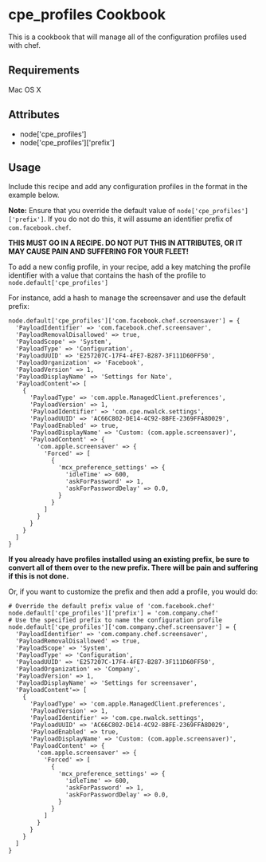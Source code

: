 cpe_profiles Cookbook
=========================
This is a cookbook that will manage all of the configuration profiles used with
chef.

Requirements
------------
Mac OS X


Attributes
----------
* node['cpe_profiles']
* node['cpe_profiles']['prefix']

Usage
-----
Include this recipe and add any configuration profiles in the format in the
example below.

**Note:** Ensure that you override the default value of `node['cpe_profiles']['prefix']`. 
If you do not do this, it will assume an identifier prefix of `com.facebook.chef`.


**THIS MUST GO IN A RECIPE. DO NOT PUT THIS IN ATTRIBUTES, OR IT MAY CAUSE PAIN
AND SUFFERING FOR YOUR FLEET!**

To add a new config profile, in your recipe, add a key matching the 
profile identifier with a value that contains the hash of the profile
to `node.default['cpe_profiles']`

For instance, add a hash to manage the screensaver and use the default prefix: 

    node.default['cpe_profiles']['com.facebook.chef.screensaver'] = {
      'PayloadIdentifier' => 'com.facebook.chef.screensaver',
      'PayloadRemovalDisallowed' => true,
      'PayloadScope' => 'System',
      'PayloadType' => 'Configuration',
      'PayloadUUID' => 'E257207C-17F4-4FE7-B287-3F111D60FF50',
      'PayloadOrganization' => 'Facebook',
      'PayloadVersion' => 1,
      'PayloadDisplayName' => 'Settings for Nate',
      'PayloadContent'=> [
        {
          'PayloadType' => 'com.apple.ManagedClient.preferences',
          'PayloadVersion' => 1,
          'PayloadIdentifier' => 'com.cpe.nwalck.settings',
          'PayloadUUID' => 'AC66C802-DE14-4C92-8BFE-2369FFA8D029',
          'PayloadEnabled' => true,
          'PayloadDisplayName' => 'Custom: (com.apple.screensaver)',
          'PayloadContent' => {
            'com.apple.screensaver' => {
              'Forced' => [
                {
                  'mcx_preference_settings' => {
                    'idleTime' => 600,
                    'askForPassword' => 1,
                    'askForPasswordDelay' => 0.0,
                  }
                }
              ]
            }
          }
        }
      ]
    }


**If you already have profiles installed using an existing prefix, be sure to 
convert all of them over to the new prefix. There will be pain and suffering if this
is not done.**

Or, if you want to customize the prefix and then add a profile, you would do:

    # Override the default prefix value of 'com.facebook.chef'
    node.default['cpe_profiles']['prefix'] = 'com.company.chef'
    # Use the specified prefix to name the configuration profile
    node.default['cpe_profiles']['com.company.chef.screensaver'] = {
      'PayloadIdentifier' => 'com.company.chef.screensaver',
      'PayloadRemovalDisallowed' => true,
      'PayloadScope' => 'System',
      'PayloadType' => 'Configuration',
      'PayloadUUID' => 'E257207C-17F4-4FE7-B287-3F111D60FF50',
      'PayloadOrganization' => 'Company',
      'PayloadVersion' => 1,
      'PayloadDisplayName' => 'Settings for screensaver',
      'PayloadContent'=> [
        {
          'PayloadType' => 'com.apple.ManagedClient.preferences',
          'PayloadVersion' => 1,
          'PayloadIdentifier' => 'com.cpe.nwalck.settings',
          'PayloadUUID' => 'AC66C802-DE14-4C92-8BFE-2369FFA8D029',
          'PayloadEnabled' => true,
          'PayloadDisplayName' => 'Custom: (com.apple.screensaver)',
          'PayloadContent' => {
            'com.apple.screensaver' => {
              'Forced' => [
                {
                  'mcx_preference_settings' => {
                    'idleTime' => 600,
                    'askForPassword' => 1,
                    'askForPasswordDelay' => 0.0,
                  }
                }
              ]
            }
          }
        }
      ]
    } 

